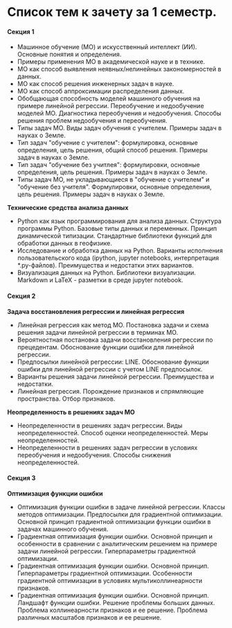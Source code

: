 # Список тем к зачету за 1 семестр.

#### Секция 1
- Машинное обучение (МО) и искусственный интеллект (ИИ). Основные понятия и определения.
- Примеры применения МО в академической науке и в технике.
- МО как способ выявления неявных/нелинейных закономерностей в данных.
- МО как способ решения инженерных задач в науке.
- МО как способ аппроксимации распределения данных.
- Обобщающая способность моделей машинного обучения на примере линейной регрессии. Переобучение и недообучение моделей МО. Диагностика переобучения и недообучения. Способы решения проблем недообучения и переобучения.
- Типы задач МО. Виды задач обучения с учителем. Примеры задач в науках о Земле.
- Тип задач "обучение с учителем": формулировка, основные определения, цель решения, общий способ решения. Примеры задач в науках о Земле.
- Тип задач "обучение без учитлея": формулировки, основные определения, цель решения. Примеры задач в науках о Земле.
- Типы задач МО, не укладывающиеся в "обучение с учителем" и "обучение без учителя". Формулировки, основные определения, цель решения. Примеры задач в науках о Земле.

**Технические средства анализа данных**
- Python как язык программирования для анализа данных. Структура программы Python. Базовые типы данных и переменных. Принцип динамической типизации. Стандартные библиотеки функций для обработки данных в геофизике.
- Исследование и обработка данных на Python. Варианты исполнения пользовательского кода (ipython, jupyter notebooks, интерпретация \*.py-файлов). Преимущества и недостатки этих вариантов.
- Визуализация данных на Python. Библиотеки визуализации. Markdown и LaTeX - разметки в среде jupyter notebook.

#### Секция 2
**Задача восстановления регрессии и линейная регрессия**

- Линейная регрессия как метод МО. Постановка задачи и схема решения задачи линейной регрессии в терминах МО.
- Вероятностная постановка задачи восстановления регрессии по прецедентам. Обоснование функции ошибки для линейной регрессии.
- Предпосылки линейной регрессии: LINE. Обоснование функции ошибки для линейной регрессии с учетом LINE предпосылок.
- Варианты решения задачи линейной регрессии. Преимущества и недостатки.
- Линейная регрессия. Порождение признаков и спрямляющие пространства. Отбор признаков.

**Неопределенность в решениях задач МО**

- Неопределенности в решениях задач регрессии. Виды неопределенностей. Способ оценки неопределенностей. Меры неопределенностей.
- Неопределенности в решениях задач регрессии в условиях переобучения и недообучения. Способы снижения неопределенностей.

#### Секция 3
**Оптимизация функции ошибки**
- Оптимизация функции ошибки в задаче линейной регрессии. Классы методов оптимизации. Предпосылки для градиентной оптимизации. Основной принцип градиентной оптимизации функции ошибки в задачах машинного обучения.
- Градиентная оптимизация функции ошибки. Основной принцип и особенности в сравнении с аналитическим решением на примере задачи линейной регрессии. Гиперпараметры градиентной оптимизации. 
- Градиентная оптимизация функции ошибки. Основной принцип. Гиперпараметры градиентной оптимизации. Особенности градиентной оптимизации в условиях мультиколлинеарности признаков.
- Градиентная оптимизация функции ошибки. Основной принцип. Ландшафт функции ошибки. Решение проблемы больших данных. Проблема коллинеарности признаков и ее решение. Проблема различных масштабов признаков и ее решение.